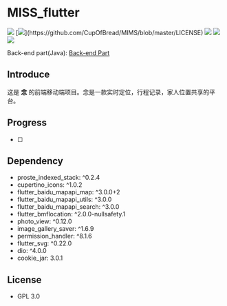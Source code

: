 # MISS_flutter
[![](https://img.shields.io/badge/JDK-11-brightgreen.svg?colorB=469C00&logo=java)]()
[![](https://img.shields.io/github/license/CupOfBread/MISS_flutter?)](https://github.com/CupOfBread/MIMS/blob/master/LICENSE)
![](https://img.shields.io/github/commit-activity/m/CupOfBread/MISS_flutter?color=brightgreen)
![](https://img.shields.io/github/repo-size/CupOfBread/MISS_flutter)
[![](https://img.shields.io/github/stars/CupOfBread/MISS_flutter.svg?label=Stars&logo=github)](https://github.com/CupOfBread/MIMS/stargazers)

Back-end part(Java): [Back-end Part](https://github.com/CupOfBread/MISS_flutter)

## Introduce

这是 **念** 的前端移动端项目。念是一款实时定位，行程记录，家人位置共享的平台。

## Progress
- [ ] 

## Dependency
- proste_indexed_stack: ^0.2.4
- cupertino_icons: ^1.0.2
- flutter_baidu_mapapi_map: ^3.0.0+2
- flutter_baidu_mapapi_utils: ^3.0.0
- flutter_baidu_mapapi_search: ^3.0.0
- flutter_bmflocation: ^2.0.0-nullsafety.1
- photo_view: ^0.12.0
- image_gallery_saver: ^1.6.9
- permission_handler: ^8.1.6
- flutter_svg: ^0.22.0
- dio: ^4.0.0
- cookie_jar: 3.0.1

## License
- GPL 3.0